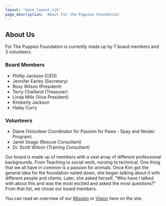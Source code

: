 ```yaml
---
layout: 'base_layout.njk'
page_description: 'About For the Puppies Foundation'
---
```


## About Us

For The Puppies Foundation is currently made up by 7 board members and 3 volunteers. 

### Board Members
- Phillip Jackson (CEO)
- Jennifer Earles (Secretary)
- Roxy Wilson (President)
- Terry Chailland (Treasurer)
- Linda Mills (Vice President)
- Kimberly Jackson
- Haley Curry

### Volunteers
- Diane (Volunteer Coordinator for Passion for Paws - Spay and Neuter Program)
- Janet Seago (Rescue Consultant)
- Dr. Scott Wilson (Training Consultant)

Our board is made up of members with a vast array of different professional backgrounds. From Teaching to social work, nursing to technical. One thing that we all have in common is a passion for animals. Once Kim got the general idea for the foundation nailed down, she began talking about it with different people and clients. Later, she asked herself, "Who have I talked with about this and was the most excited and asked the most questions?" From that list, we chose our board members.

You can read an overview of our [Mission](/mission "Mission") or [Vision](/vision "Vision") here on the site.
